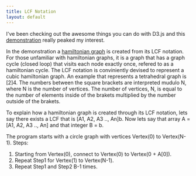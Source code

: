 ```yaml
---
title: LCF Notation
layout: default
---
```


I've been checking out the awesome things you can do with D3.js and this [demonstration](http://christophermanning.org/projects/building-cubic-hamiltonian-graphs-from-lcf-notation/) really peaked my interest.

In the demonstration a [hamiltonian graph](http://en.wikipedia.org/wiki/Hamiltonian_path) is created from its LCF notation. For those unfamiliar with hamiltonian graphs, it is a graph that has a graph cycle (closed loop) that visits each node exactly once, refered to as a hamiltonian cycle. The LCF notation is conviniently devised to represent a cubic hamiltonian graph. An example that represents a tetrahedral graph is [2]4. The numbers between the square brackets are interpreted mudulo N, where N is the number of vertices. The number of vertices, N, is equal to the number of elements inside of the brakets multiplied by the number outside of the brakets.

To explain how a hamiltonian graph is created through its LCF notation, lets say there exists a LCF that is [A1, A2, A3 .., An]b. Now lets say that array A = [A1, A2, A3 .., An] and that integer B = b.

The program starts with a circle graph with vertices Vertex(0) to Vertex(N-1). 
Steps:
1) Starting from Vertex(0), connect to Vertex(0) to Vertex(0 + A[0]).
2) Repeat Step1 for Vertex(1) to Vertex(N-1).
3) Repeat Step1 and Step2 B-1 times.